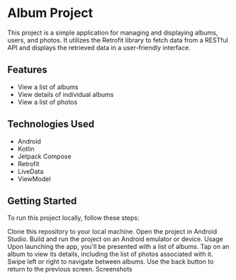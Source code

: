 # Album Project
This project is a simple application for managing and displaying albums, users, and photos. It utilizes the Retrofit library to fetch data from a RESTful API and displays the retrieved data in a user-friendly interface.

## Features
- View a list of albums
- View details of individual albums
- View a list of photos
## Technologies Used
- Android
- Kotlin
- Jetpack Compose
- Retrofit
- LiveData
- ViewModel
## Getting Started
To run this project locally, follow these steps:

Clone this repository to your local machine.
Open the project in Android Studio.
Build and run the project on an Android emulator or device.
Usage
Upon launching the app, you'll be presented with a list of albums.
Tap on an album to view its details, including the list of photos associated with it.
Swipe left or right to navigate between albums.
Use the back button to return to the previous screen.
Screenshots
